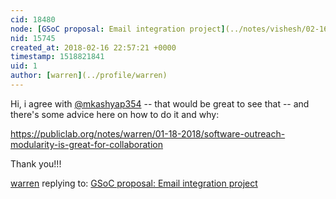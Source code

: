 ```yaml
---
cid: 18480
node: [GSoC proposal: Email integration project](../notes/vishesh/02-16-2018/email-integration-project)
nid: 15745
created_at: 2018-02-16 22:57:21 +0000
timestamp: 1518821841
uid: 1
author: [warren](../profile/warren)
---
```


Hi, i agree with [@mkashyap354](/profile/mkashyap354) -- that would be great to see that -- and there's some advice here on how to do it and why: 

https://publiclab.org/notes/warren/01-18-2018/software-outreach-modularity-is-great-for-collaboration

Thank you!!!

[warren](../profile/warren) replying to: [GSoC proposal: Email integration project](../notes/vishesh/02-16-2018/email-integration-project)

